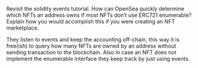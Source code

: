 Revisit the solidity events tutorial. How can OpenSea quickly determine which NFTs an address owns if most NFTs don’t use ERC721 enumerable? Explain how you would accomplish this if you were creating an NFT marketplace.

They listen to events and keep the accounting off-chain, this way it is free(ish) to query how many NFTs are owned by an address without sending transaction to the blockchain. Also in case an NFT does not implement the enumerable interface they keep track by just using events.

